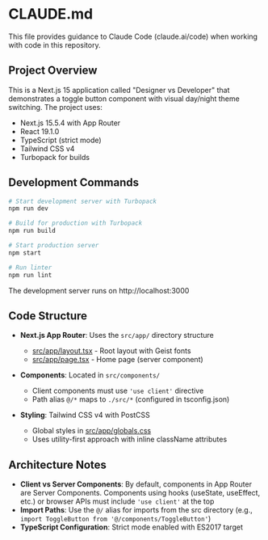 # CLAUDE.md

This file provides guidance to Claude Code (claude.ai/code) when working with code in this repository.

## Project Overview

This is a Next.js 15 application called "Designer vs Developer" that demonstrates a toggle button component with visual day/night theme switching. The project uses:
- Next.js 15.5.4 with App Router
- React 19.1.0
- TypeScript (strict mode)
- Tailwind CSS v4
- Turbopack for builds

## Development Commands

```bash
# Start development server with Turbopack
npm run dev

# Build for production with Turbopack
npm run build

# Start production server
npm start

# Run linter
npm run lint
```

The development server runs on http://localhost:3000

## Code Structure

- **Next.js App Router**: Uses the `src/app/` directory structure
  - [src/app/layout.tsx](src/app/layout.tsx) - Root layout with Geist fonts
  - [src/app/page.tsx](src/app/page.tsx) - Home page (server component)

- **Components**: Located in `src/components/`
  - Client components must use `'use client'` directive
  - Path alias `@/*` maps to `./src/*` (configured in tsconfig.json)

- **Styling**: Tailwind CSS v4 with PostCSS
  - Global styles in [src/app/globals.css](src/app/globals.css)
  - Uses utility-first approach with inline className attributes

## Architecture Notes

- **Client vs Server Components**: By default, components in App Router are Server Components. Components using hooks (useState, useEffect, etc.) or browser APIs must include `'use client'` at the top
- **Import Paths**: Use the `@/` alias for imports from the src directory (e.g., `import ToggleButton from '@/components/ToggleButton'`)
- **TypeScript Configuration**: Strict mode enabled with ES2017 target
